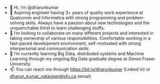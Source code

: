 - 👋 Hi, I’m @dharunkumar
- 👀 Aspiring engineer having 3+ years of quality work experience at Qualcomm and Informatica with strong programming and problem-solving skills. Always have a passion about new technologies and the unquenchable thirst to learn challenging stuffs. 
- 💞️ I’m looking to collaborate on many different projects and interested in taking ownership of various responsibilities. Comfortable working in a fast-paced development environment, self-motivated with strong interpersonal and communication skills.
- 🌱 I’m currently learning Big Data, distributed systems and Machine Learning through my ongoing Big Data graduate degree at Simon Fraser University.
- 📫 You can reach me through https://bit.ly/dharunkumar (Linked in) or dharun_kumar_natarajan@sfu.ca (email)

<!---
dharunkumar/dharunkumar is a ✨ special ✨ repository because its `README.md` (this file) appears on your GitHub profile.
You can click the Preview link to take a look at your changes.
--->
